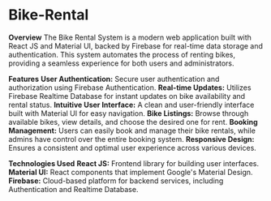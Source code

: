 # Bike-Rental
**Overview**
The Bike Rental System is a modern web application built with React JS and Material UI, backed by Firebase for real-time data storage and authentication. This system automates the process of renting bikes, providing a seamless experience for both users and administrators.

**Features**
**User Authentication:** Secure user authentication and authorization using Firebase Authentication.
**Real-time Updates:** Utilizes Firebase Realtime Database for instant updates on bike availability and rental status.
**Intuitive User Interface:** A clean and user-friendly interface built with Material UI for easy navigation.
**Bike Listings:** Browse through available bikes, view details, and choose the desired one for rent.
**Booking Management:** Users can easily book and manage their bike rentals, while admins have control over the entire booking system.
**Responsive Design:** Ensures a consistent and optimal user experience across various devices.

**Technologies Used**
**React JS:** Frontend library for building user interfaces.
**Material UI:** React components that implement Google's Material Design.
**Firebase:** Cloud-based platform for backend services, including Authentication and Realtime Database.
